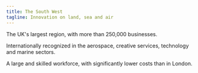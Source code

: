 ```yaml
---
title: The South West
tagline: Innovation on land, sea and air
---
```

The UK's largest region, with more than 250,000 businesses.


Internationally recognized in the aerospace, creative services, technology and marine sectors.


A large and skilled workforce, with significantly lower costs than in London.